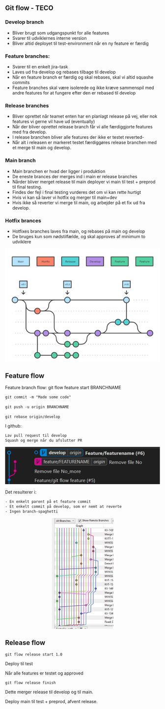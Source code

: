 ## Git flow - TECO


### Develop branch
- Bliver brugt som udgangspunkt for alle features
- Svarer til udviklernes interne version
- Bliver altid deployet til test-environment når en ny feature er færdig

### Feature branches:
- Svarer til en enkelt jira-task
- Laves ud fra develop og rebases tilbage til develop
- Når en feature branch er færdig og skal rebases, skal vi altid squashe commits
- Feature branches skal være isolerede og ikke kræve sammenspil med andre features for at fungere efter den er rebased til develop

### Release branches
- Bliver oprettet når teamet enten har en planlagt release på vej, eller nok features vi gerne vil have ud (eventually)
- Når der bliver oprettet release branch får vi alle færdiggjorte features med fra develop.
- I release branchen bliver alle features der ikke er testet reverted-
- Når alt i releasen er markeret testet færdiggøres release branchen med et merge til main og develop.

### Main branch
- Main branchen er hvad der ligger i produktion
- De eneste brances der merges ind i main er release branches
- Nårder bliver merget release til main deployer vi main til test + preprod til final testing.
- Findes der fejl i final testing vurderes det om vi kan rette hurtigt
- Hvis vi kan så laver vi hotfix og merger til main+dev
- Hvis ikke så reverter vi merge til main, og arbejder på et fix ud fra develop.

### Hotfix brances
- Hotfixes branches laves fra main, og rebases på main og develop
- De bruges kun som nødstilfælde, og skal approves af minimum to udviklere

<img src="./Branhces.png" width="600px">

## Feature flow

Feature branch flow: 
    git flow feature start BRANCHNAME

    git commit -m "Made some code"

    git push -u origin BRANCHNAME

    git rebase origin/develop


I github:

    Lav pull request til develop
    Squash og merge når du afslutter PR

<img src="./Squash.png" width="600px">

Det resulterer i:
    
    - En enkelt parent på et feature commit
    - Et enkelt commit på develop, som er nemt at reverte
    - Ingen branch-spaghetti
    
<p align="center">
    <img src="./spaghet.png" width="200px">
</p>


## Release flow

    git flow release start 1.0
    
Deploy til test

Når alle features er testet og approved

    git flow release finish

Dette merger release til develop og til main.

Deploy main til test + preprod, afvent release.